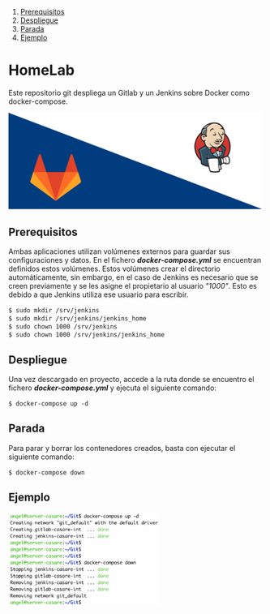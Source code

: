 
 1. [Prerequisitos](#prerequisitos)
 2. [Despliegue](#despliegue) 
 3. [Parada](#parada)
 4. [Ejemplo](#ejemplo)

# HomeLab

Este repositorio git despliega un Gitlab y un Jenkins sobre Docker como docker-compose.

<img src="imagenes/gitlab-ci-vs-jenkins.png" width="500">

## Prerequisitos

Ambas aplicaciones utilizan volúmenes externos para guardar sus configuraciones y datos. En el fichero ***docker-compose.yml*** se encuentran definidos estos volúmenes. Estos volúmenes crear el directorio automáticamente, sin embargo, en el caso de Jenkins es necesario que se creen previamente y se les asigne el propietario al usuario *"1000"*. Esto es debido a que Jenkins utiliza ese usuario para escribir.

    $ sudo mkdir /srv/jenkins
    $ sudo mkdir /srv/jenkins/jenkins_home
    $ sudo chown 1000 /srv/jenkins
    $ sudo chown 1000 /srv/jenkins/jenkins_home

## Despliegue

Una vez descargado en proyecto, accede a la ruta donde se encuentro el fichero ***docker-compose.yml*** y ejecuta el siguiente comando:

    $ docker-compose up -d

## Parada

Para parar y borrar los contenedores creados, basta con ejecutar el siguiente comando:

    $ docker-compose down

## Ejemplo

<img src="imagenes/ejemplo-docker-compose.png" width="300">
